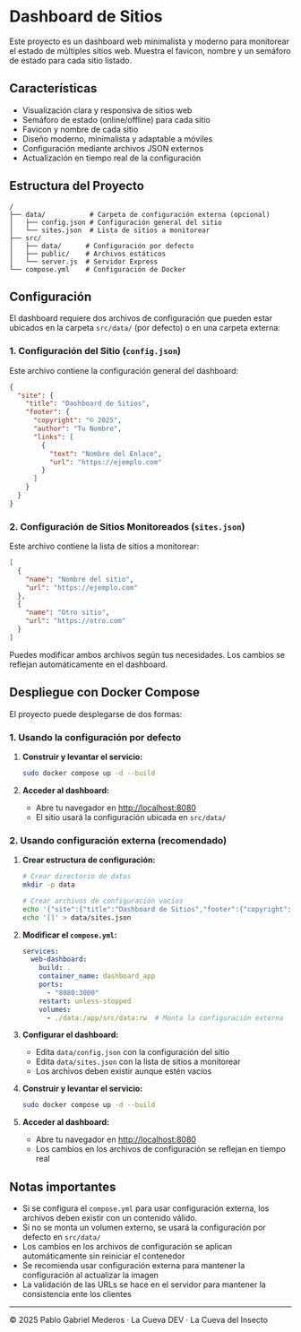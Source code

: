 # Dashboard de Sitios

Este proyecto es un dashboard web minimalista y moderno para monitorear el estado de múltiples sitios web. Muestra el favicon, nombre y un semáforo de estado para cada sitio listado.

## Características
- Visualización clara y responsiva de sitios web
- Semáforo de estado (online/offline) para cada sitio
- Favicon y nombre de cada sitio
- Diseño moderno, minimalista y adaptable a móviles
- Configuración mediante archivos JSON externos
- Actualización en tiempo real de la configuración

## Estructura del Proyecto

```
/
├── data/           # Carpeta de configuración externa (opcional)
│   ├── config.json # Configuración general del sitio
│   └── sites.json  # Lista de sitios a monitorear
├── src/
│   ├── data/      # Configuración por defecto
│   ├── public/    # Archivos estáticos
│   └── server.js  # Servidor Express
└── compose.yml    # Configuración de Docker
```

## Configuración

El dashboard requiere dos archivos de configuración que pueden estar ubicados en la carpeta `src/data/` (por defecto) o en una carpeta externa:

### 1. Configuración del Sitio (`config.json`)

Este archivo contiene la configuración general del dashboard:

```json
{
  "site": {
    "title": "Dashboard de Sitios",
    "footer": {
      "copyright": "© 2025",
      "author": "Tu Nombre",
      "links": [
        {
          "text": "Nombre del Enlace",
          "url": "https://ejemplo.com"
        }
      ]
    }
  }
}
```

### 2. Configuración de Sitios Monitoreados (`sites.json`)

Este archivo contiene la lista de sitios a monitorear:

```json
[
  {
    "name": "Nombre del sitio",
    "url": "https://ejemplo.com"
  },
  {
    "name": "Otro sitio",
    "url": "https://otro.com"
  }
]
```

Puedes modificar ambos archivos según tus necesidades. Los cambios se reflejan automáticamente en el dashboard.

## Despliegue con Docker Compose

El proyecto puede desplegarse de dos formas:

### 1. Usando la configuración por defecto

1. **Construir y levantar el servicio:**
   ```bash
   sudo docker compose up -d --build
   ```

2. **Acceder al dashboard:**
   - Abre tu navegador en [http://localhost:8080](http://localhost:8080)
   - El sitio usará la configuración ubicada en `src/data/`

### 2. Usando configuración externa (recomendado)

1. **Crear estructura de configuración:**
   ```bash
   # Crear directorio de datos
   mkdir -p data
   
   # Crear archivos de configuración vacíos
   echo '{"site":{"title":"Dashboard de Sitios","footer":{"copyright":"© 2025","author":"","links":[]}}}' > data/config.json
   echo '[]' > data/sites.json
   ```

2. **Modificar el `compose.yml`:**
   ```yaml
   services:
     web-dashboard:
       build: .
       container_name: dashboard_app
       ports:
         - "8080:3000"
       restart: unless-stopped
       volumes:
         - ./data:/app/src/data:rw  # Monta la configuración externa
   ```

3. **Configurar el dashboard:**
   - Edita `data/config.json` con la configuración del sitio
   - Edita `data/sites.json` con la lista de sitios a monitorear
   - Los archivos deben existir aunque estén vacíos

4. **Construir y levantar el servicio:**
   ```bash
   sudo docker compose up -d --build
   ```

5. **Acceder al dashboard:**
   - Abre tu navegador en [http://localhost:8080](http://localhost:8080)
   - Los cambios en los archivos de configuración se reflejan en tiempo real

## Notas importantes

- Si se configura el `compose.yml` para usar configuración externa, los archivos deben existir con un contenido válido.
- Si no se monta un volumen externo, se usará la configuración por defecto en `src/data/`
- Los cambios en los archivos de configuración se aplican automáticamente sin reiniciar el contenedor
- Se recomienda usar configuración externa para mantener la configuración al actualizar la imagen
- La validación de las URLs se hace en el servidor para mantener la consistencia ente los clientes

---

© 2025 Pablo Gabriel Mederos · La Cueva DEV · La Cueva del Insecto
